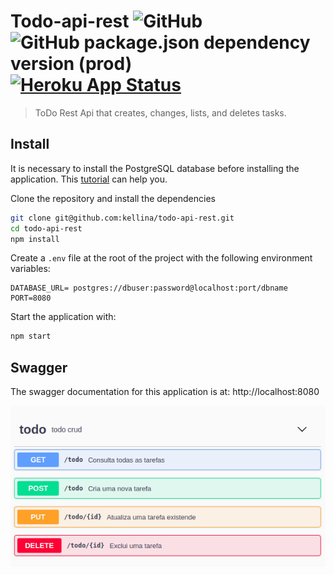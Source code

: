 # Todo-api-rest ![GitHub](https://img.shields.io/github/license/kellina/todo-api-rest) ![GitHub package.json dependency version (prod)](https://img.shields.io/github/package-json/dependency-version/kellina/todo-api-rest/express) [![Heroku App Status](http://heroku-shields.herokuapp.com/kel-todo-backend)](https://kel-todo-backend.herokuapp.com)

> ToDo Rest Api that creates, changes, lists, and deletes tasks.

## Install

It is necessary to install the PostgreSQL database before installing the application.
This [tutorial](https://www.digitalocean.com/community/tutorials/how-to-install-and-use-postgresql-on-ubuntu-20-04-pt) can help you.

Clone the repository and install the dependencies

```bash
git clone git@github.com:kellina/todo-api-rest.git
cd todo-api-rest
npm install
```

Create a `.env` file at the root of the project with the following environment variables:

```
DATABASE_URL= postgres://dbuser:password@localhost:port/dbname
PORT=8080
```

Start the application with:

```bash
npm start
```

## Swagger

The swagger documentation for this application is at: http://localhost:8080

![Swagger](https://raw.githubusercontent.com/kellina/todo-api-rest/master/assets/swagger.png)
